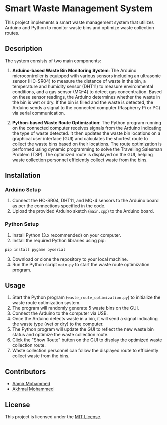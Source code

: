# Smart Waste Management System

This project implements a smart waste management system that utilizes Arduino and Python to monitor waste bins and optimize waste collection routes.

## Description

The system consists of two main components:

1. **Arduino-based Waste Bin Monitoring System**: The Arduino microcontroller is equipped with various sensors including an ultrasonic sensor (HC-SR04) to measure the distance of waste in the bin, a temperature and humidity sensor (DHT11) to measure environmental conditions, and a gas sensor (MQ-4) to detect gas concentration. Based on these sensor readings, the Arduino determines whether the waste in the bin is wet or dry. If the bin is filled and the waste is detected, the Arduino sends a signal to the connected computer (Raspberry Pi or PC) via serial communication.

2. **Python-based Waste Route Optimization**: The Python program running on the connected computer receives signals from the Arduino indicating the type of waste detected. It then updates the waste bin locations on a graphical user interface (GUI) and calculates the shortest route to collect the waste bins based on their locations. The route optimization is performed using dynamic programming to solve the Travelling Salesman Problem (TSP). The optimized route is displayed on the GUI, helping waste collection personnel efficiently collect waste from the bins.

## Installation

### Arduino Setup

1. Connect the HC-SR04, DHT11, and MQ-4 sensors to the Arduino board as per the connections specified in the code.
2. Upload the provided Arduino sketch (`main.cpp`) to the Arduino board.

### Python Setup

1. Install Python (3.x recommended) on your computer.
2. Install the required Python libraries using pip:
```bash
pip install pygame pyserial
```
3. Download or clone the repository to your local machine.
4. Run the Python script `main.py` to start the waste route optimization program.

## Usage

1. Start the Python program (`waste_route_optimization.py`) to initialize the waste route optimization system.
2. The program will randomly generate 5 waste bins on the GUI.
3. Connect the Arduino to the computer via USB.
4. Once the Arduino detects waste in a bin, it will send a signal indicating the waste type (wet or dry) to the computer.
5. The Python program will update the GUI to reflect the new waste bin status and optimize the waste collection route.
6. Click the "Show Route" button on the GUI to display the optimized waste collection route.
7. Waste collection personnel can follow the displayed route to efficiently collect waste from the bins.

## Contributors

- [Aamir Mohammed](https://github.com/Snapman5678)
- [Akhmal Mohammed](https://github.com/contributor2)

## License

This project is licensed under the [MIT License](LICENSE).


